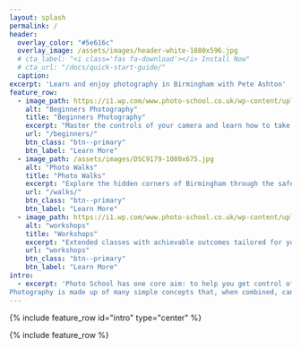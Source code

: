```yaml
---
layout: splash
permalink: /
header:
  overlay_color: "#5e616c"
  overlay_image: /assets/images/header-white-1080x596.jpg
  # cta_label: "<i class='fas fa-download'></i> Install Now"
  # cta_url: "/docs/quick-start-guide/"
  caption:
excerpt: 'Learn and enjoy photography in Birmingham with Pete Ashton'
feature_row:
  - image_path: https://i1.wp.com/www.photo-school.co.uk/wp-content/uploads/sites/13/2015/09/slider00006-830x550.jpg
    alt: "Beginners Photography"
    title: "Beginners Photography"
    excerpt: "Master the controls of your camera and learn how to take photos you can be proud of. No prior knowledge required!"
    url: "/beginners/"
    btn_class: "btn--primary"
    btn_label: "Learn More"
  - image_path: /assets/images/DSC9179-1080x675.jpg
    alt: "Photo Walks"
    title: "Photo Walks"
    excerpt: "Explore the hidden corners of Birmingham through the safety and inspiration of a group photo walk."
    url: "/walks/"
    btn_class: "btn--primary"
    btn_label: "Learn More"
  - image_path: https://i1.wp.com/www.photo-school.co.uk/wp-content/uploads/sites/13/2015/09/Horse-Photography-Workshop-07-1024x718.jpg
    alt: "workshops"
    title: "Workshops"
    excerpt: "Extended classes with achievable outcomes tailored for your needs."
    url: "workshops"
    btn_class: "btn--primary"
    btn_label: "Learn More"
intro:
  - excerpt: 'Photo School has one core aim: to help you get control of your camera and take great photos.
Photography is made up of many simple concepts that, when combined, can lead to frustration and confusion. By breaking them down and having them explained in simple terms you, too, can take photos you can be proud of.'
---
```


{% include feature_row id="intro" type="center" %}

{% include feature_row %}